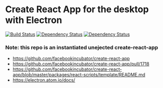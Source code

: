 # Create React App for the desktop with Electron


[![Build Status](https://img.shields.io/circleci/project/github/thisconnect/cra-desktop.svg?style=flat-square&maxAge=1800)](https://circleci.com/gh/thisconnect/cra-desktop)
[![Dependency Status](https://img.shields.io/versioneye/d/user/projects/590ee5779e070f00594b7c45.svg?style=flat-square&maxAge=1800)](https://www.versioneye.com/user/projects/590ee5779e070f00594b7c45)
[![Dependency Status](https://img.shields.io/librariesio/github/thisconnect/cra-desktop.svg?style=flat-square&maxAge=1800)](https://libraries.io/github/thisconnect/cra-desktop)


### Note: this repo is an instantiated unejected create-react-app 

- https://github.com/facebookincubator/create-react-app
- https://github.com/facebookincubator/create-react-app/pull/1718
- https://github.com/facebookincubator/create-react-app/blob/master/packages/react-scripts/template/README.md
- https://electron.atom.io/docs/
